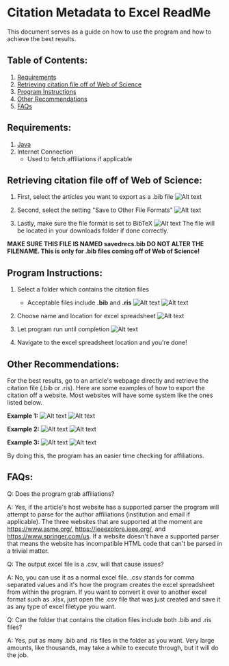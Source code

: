 # Citation Metadata to Excel ReadMe

  This document serves as a guide on how to use the program and how to achieve the best results.
  
## Table of Contents:

1. [Requirements](https://github.com/csumsl/eec-493-f18/blob/master/README.md#requirements)
2. [Retrieving citation file off of Web of Science](https://github.com/csumsl/eec-493-f18/blob/master/README.md#retrieving-citation-file-off-of-web-of-science)
3. [Program Instructions](https://github.com/csumsl/eec-493-f18/blob/master/README.md#program-instructions)
4. [Other Recommendations](https://github.com/csumsl/eec-493-f18/blob/master/README.md#other-recommendations)
5. [FAQs](https://github.com/csumsl/eec-493-f18/blob/master/README.md#faqs)

## Requirements:

1. [Java](https://www.java.com/en/)
2. Internet Connection
    - Used to fetch affiliations if applicable
    
## Retrieving citation file off of Web of Science:

1. First, select the articles you want to export as a .bib file
  ![Alt text](https://i.imgur.com/d4aPcGc.png)

2. Second, select the setting "Save to Other File Formats"
  ![Alt text](https://i.imgur.com/XzT2Ikb.png)

3. Lastly, make sure the file format is set to BibTeX
  ![Alt text](https://i.imgur.com/iwEQAxZ.png)
  The file will be located in your downloads folder if done correctly. 
  
  **MAKE SURE THIS FILE IS NAMED savedrecs.bib DO NOT ALTER THE FILENAME. This is only for .bib files coming off of Web of Science!**
    
## Program Instructions:

1. Select a folder which contains the citation files
    - Acceptable files include **.bib** and **.ris**
    ![Alt text](https://i.imgur.com/UDnykkJ.png)
    ![Alt text](https://i.imgur.com/dFzzwXX.png)
    
2. Choose name and location for excel spreadsheet
    ![Alt text](https://i.imgur.com/32GmT2u.png)
    
3. Let program run until completion
    ![Alt text](https://i.imgur.com/7wa0P8R.png)

4. Navigate to the excel spreadsheet location and you're done!

## Other Recommendations:

  For the best results, go to an article's webpage directly and retrieve the citation file (.bib or .ris). Here are some examples of how to export the citation off a website. Most websites will have some system like the ones listed below.

**Example 1:**
![Alt text](https://i.imgur.com/RBah8Wu.png)
![Alt text](https://i.imgur.com/IQWEk8y.png)

**Example 2:**
![Alt text](https://i.imgur.com/P6vFXur.png)
![Alt text](https://i.imgur.com/KQjkTBX.png)

**Example 3:**
![Alt text](https://i.imgur.com/BUcqT7X.png)
![Alt text](https://i.imgur.com/Jcx3LIr.png)

  By doing this, the program has an easier time checking for affiliations.
  
## FAQs:

  Q: Does the program grab affiliations?

  A: Yes, if the article's host website has a supported parser the program will attempt to parse for the author affiliations  (institution and email if applicable). The three websites that are supported at the moment are https://www.asme.org/, https://ieeexplore.ieee.org/, and https://www.springer.com/us. If a website doesn't have a supported parser that means the website has incompatible HTML code that can't be parsed in a trivial matter.
  
  Q: The output excel file is a .csv, will that cause issues?
  
  A: No, you can use it as a normal excel file. .csv stands for comma separated values and it's how the program creates the excel spreadsheet from within the program. If you want to convert it over to another excel format such as .xlsx, just open the .csv file that was just created and save it as any type of excel filetype you want.
  
  Q: Can the folder that contains the citation files include both .bib and .ris files?
  
  A: Yes, put as many .bib and .ris files in the folder as you want. Very large amounts, like thousands, may take a while to execute through, but it will do the job.
